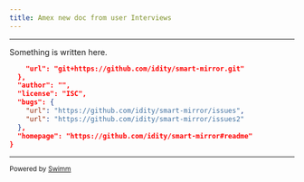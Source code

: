 ```yaml
---
title: Amex new doc from user Interviews
---
```

<SwmSnippet path="/package.json" line="11">

---

Something is written here.

```json
    "url": "git+https://github.com/idity/smart-mirror.git"
  },
  "author": "",
  "license": "ISC",
  "bugs": {
    "url": "https://github.com/idity/smart-mirror/issues",
    "url": "https://github.com/idity/smart-mirror/issues2"
  },
  "homepage": "https://github.com/idity/smart-mirror#readme"
}
```

---

</SwmSnippet>

<SwmMeta version="3.0.0" repo-id="Z2l0aHViJTNBJTNBc21hcnQtbWlycm9yJTNBJTNBSWRpdFllZ2VyU3dpbW0=" repo-name="smart-mirror"><sup>Powered by [Swimm](https://swimm-web-app.web.app/)</sup></SwmMeta>
